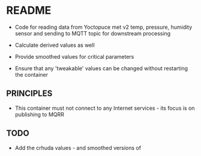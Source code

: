 README
======
- Code for reading data from Yoctopuce met v2 
temp, pressure, humidity sensor and sending to MQTT topic for downstream processing

- Calculate derived values as well

- Provide smoothed values for critical parameters

- Ensure that any 'tweakable' values can be changed without restarting the container


PRINCIPLES
----------
- This container must not connect to any Internet services - its focus is on publishing to MQRR

TODO
----
- Add the crhuda values - and smoothed versions of